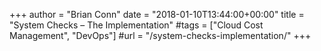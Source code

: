 +++
author = "Brian Conn"
date = "2018-01-10T13:44:00+00:00"
title = "System Checks – The Implementation"
#tags = ["Cloud Cost Management", "DevOps"]
#url = "/system-checks-implementation/"
+++